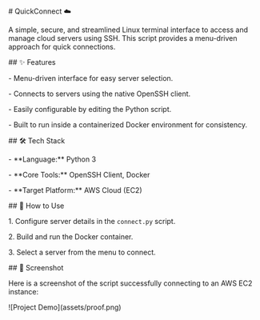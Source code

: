 \# QuickConnect ☁️



A simple, secure, and streamlined Linux terminal interface to access and manage cloud servers using SSH. This script provides a menu-driven approach for quick connections.



\## ✨ Features



\- Menu-driven interface for easy server selection.

\- Connects to servers using the native OpenSSH client.

\- Easily configurable by editing the Python script.

\- Built to run inside a containerized Docker environment for consistency.



\## 🛠️ Tech Stack



\- \*\*Language:\*\* Python 3

\- \*\*Core Tools:\*\* OpenSSH Client, Docker

\- \*\*Target Platform:\*\* AWS Cloud (EC2)



\## 🚀 How to Use



1\.  Configure server details in the `connect.py` script.

2\.  Build and run the Docker container.

3\.  Select a server from the menu to connect.



\## 📸 Screenshot



Here is a screenshot of the script successfully connecting to an AWS EC2 instance:



!\[Project Demo](assets/proof.png)

